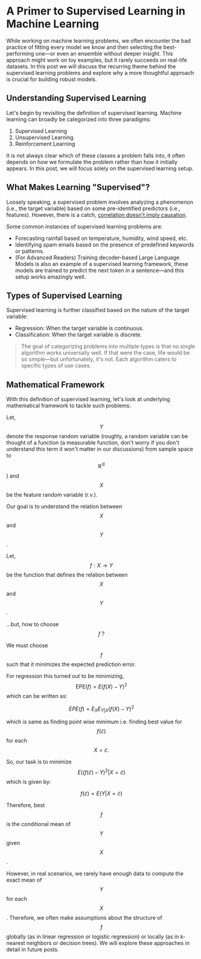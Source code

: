 # A Primer to Supervised Learning in Machine Learning

While working on machine learning problems, we often encounter the bad practice of fitting every model we know and then selecting the best-performing one—or even an ensemble without deeper insight. This approach might work on toy examples, but it rarely succeeds on real-life datasets. In this post we will discuss the recurring theme behind the supervised learning problems and explore why a more thoughtful approach is crucial for building robust models.

## Understanding Supervised Learning

Let's begin by revisiting the definition of supervised learning. Machine learning can broadly be categorized into three paradigms:

1. Supervised Learning
2. Unsupervised Learning
3. Reinforcement Learning

It is not always clear which of these classes a problem falls into, it often depends on how we formulate the problem rather than how it initially appears. In this post, we will focus solely on the supervised learning setup.

## What Makes Learning "Supervised"?

Loosely speaking, a supervised problem involves analyzing a phenomenon (i.e., the target variable) based on some pre-identified predictors (i.e., features). However, there is a catch, [correlation doesn't imply causation](https://simple.wikipedia.org/wiki/Correlation#Correlation_vs_causation).

Some common instances of supervised learning problems are:

* Forecasting rainfall based on temperature, humidity, wind speed, etc.
* Identifying spam emails based on the presence of predefined keywords or patterns.
* (For Advanced Readers) Training decoder-based Large Language Models is also an example of a supervised learning framework, these models are trained to predict the next token in a sentence—and this setup works amazingly well.

## Types of Supervised Learning

Supervised learning is further classified based on the nature of the target variable:

* Regression: When the target variable is continuous.
* Classification: When the target variable is discrete.

> The goal of categorizing problems into multiple types is that no single algorithm works universally well. If that were the case, life would be so simple—but unfortunately, it's not. Each algorithm caters to specific types of use cases.

## Mathematical Framework

With this definition of supervised learning, let's look at underlying mathematical framework to tackle such problems:

Let, $$Y$$ denote the response random variable (roughly, a random variable can be thought of a function (a measurable function, don't worry if you don't understand this term it won't matter in our discussions) from sample space to $$\mathbb{R^d}$$) and $$X$$ be the feature random variable (r.v.).

Our goal is to understand the relation between $$X$$ and $$Y$$.

Let, $$f:X\to Y$$ be the function that defines the relation between $$X$$ and $$Y$$. 

...but, how to choose $$f~?$$ 

We must choose $$f$$ such that it minimizes the expected prediction error.

For regression this turned out to be minimizing, $$\text{EPE}(f) = E(f(X)-Y)^2$$ which can be written as:

$$ EPE(f) = E_{X}E_{Y|X}(f(X)-Y)^2 $$

which is same as finding point wise minimum i.e. finding best value for $$f(\tilde{c})$$ for each $$X = \tilde{c}.$$ 

So, our task is to minimize $$E((f(\tilde{c})-Y)^2|X=\tilde{c})$$ which is given by:

$$f(\tilde{c}) = E(Y|X=\tilde{c})$$

Therefore, best $$f$$ is the conditional mean of $$Y$$ given $$X$$.

However, in real scenarios, we rarely have enough data to compute the exact mean of $$Y$$ for each $$X$$. Therefore, we often make assumptions about the structure of $$f$$ globally (as in linear regression or logistic regression) or locally (as in k-nearest neighbors or decision trees). We will explore these approaches in detail in future posts.
